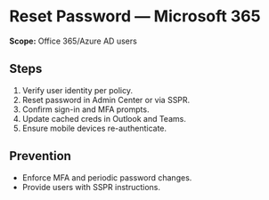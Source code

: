 # Reset Password — Microsoft 365
**Scope:** Office 365/Azure AD users

## Steps
1) Verify user identity per policy.  
2) Reset password in Admin Center or via SSPR.  
3) Confirm sign-in and MFA prompts.  
4) Update cached creds in Outlook and Teams.  
5) Ensure mobile devices re-authenticate.  

## Prevention
- Enforce MFA and periodic password changes.  
- Provide users with SSPR instructions.  
